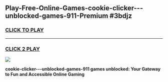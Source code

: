 
## Play-Free-Online-Games-cookie-clicker---unblocked-games-911-Premium #3bdjz
<h3>
<a href="https://premium.freeplayer.one?title=cookie-clicker---unblocked-games-911&ref=8M">CLICK TO PLAY</a></h3>
<hr>

<h3>
<a href="https://premium.freeplayer.one?title=cookie-clicker---unblocked-games-911&ref=8M">CLICK 2 PLAY</a>
  
</h3>

<a href="https://premium.freeplayer.one?title=cookie-clicker---unblocked-games-911&ref=8M"><img src="https://clearcache.store/games.png"></a>


**cookie-clicker---unblocked-games-911 games unblocked: Your Gateway to Fun and Accessible Online Gaming**
